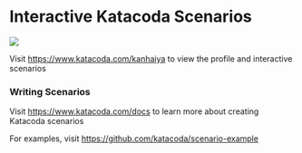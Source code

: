 # Interactive Katacoda Scenarios

[![](http://shields.katacoda.com/katacoda/kanhaiya/count.svg)](https://www.katacoda.com/kanhaiya "Get your profile on Katacoda.com")

Visit https://www.katacoda.com/kanhaiya to view the profile and interactive scenarios

### Writing Scenarios
Visit https://www.katacoda.com/docs to learn more about creating Katacoda scenarios

For examples, visit https://github.com/katacoda/scenario-example

